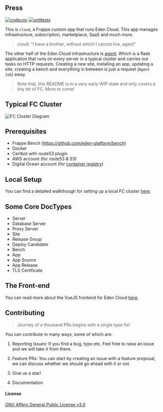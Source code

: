 ## Press

[![codecov](https://codecov.io/gh/frappe/cloud/branch/master/graph/badge.svg?token=0puvH0jUx9)](https://codecov.io/gh/frappe/cloud)
[![unittests](https://github.com/eden-platform/cloud/actions/workflows/main.yaml/badge.svg)](https://github.com/eden-platform/cloud/actions/workflows/main.yaml)


This is `cloud`, a Frappe custom app that runs Eden Cloud. This app manages infrastructure, subscription, marketplace, SaaS and much more.

> cloud: "I have a brother, without which I cannot live, agent"

The other half of the Eden Cloud infrastructure is [agent](https://github.com/eden-platform/agent). Which is a flask application that runs on every server in a typical cluster and carries out tasks on HTTP requests. Creating a new site, installing an app, updating a site, creating a bench and everything in between is just a request (`Agent Job`) away.

> Note that, this README is in a very early WIP state and only covers a tiny bit of FC. More to come!

## Typical FC Cluster

![FC Cluster Diagram](.github/images/fc-cluster.png)

## Prerequisites

- Frappe Bench (https://github.com/eden-platform/bench)
- Docker
- Certbot with route53 plugin
- AWS account (for route53 & S3)
- Digital Ocean account (for [container registry](https://www.digitalocean.com/products/container-registry))

## Local Setup

You can find a detailed walkthough for setting up a local FC cluster [here](https://frappecloud.com/docs/local-fc-setup).

## Some Core DocTypes

- Server
- Database Server
- Proxy Server
- Site
- Release Group
- Deploy Candidate
- Bench
- App
- App Source
- App Release
- TLS Certificate

## The Front-end

You can read more about the VueJS frontend for Eden Cloud [here](./dashboard/README.md).

## Contributing

> Journey of a thousand PRs begins with a single typo fix!

You can contribute in many ways, some of which are:

1. Reporting Issues: If you find a bug, typo etc. Feel free to raise an issue and we will take it from there.

2. Feature PRs: You can start by creating an issue with a feature proposal, we can discuss whether we should go ahead with it or not.

3. Give us a star!

4. Documentation

#### License

[GNU Affero General Public License v3.0](https://github.com/eden-platform/cloud/blob/master/license.txt)
